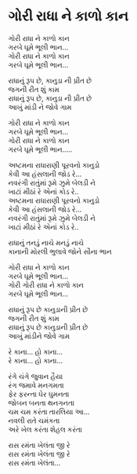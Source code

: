 # ગોરી રાધા ને કાળો કાન

ગોરી રાધા ને કાળો કાન  
ગરબે ઘૂમે ભૂલી ભાન...  
ગોરી રાધા ને કાળો કાન  
ગરબે ઘૂમે ભૂલી ભાન...  

રાધાનું રૂપ છે, કાનુડા ની પ્રીત છે  
જગની રીત શું કામ  
રાધાનું રૂપ છે, કાનુડા ની પ્રીત છે  
આખું માંડી ને જોવે ગામ  

ગોરી રાધા ને કાળો કાન  
ગરબે ઘૂમે ભૂલી ભાન...  
ગોરી રાધા ને કાળો કાન  
ગરબે ઘૂમે ભૂલી ભાન.....  

અષ્ટમના રાધારાણી પૂરવનો કાનુડો  
કેવી આ હંસલાની જોડ રે...  
નવરંગી રાતુંમાં રૂમે ઝુમે બેલડી ને  
ખાટાં મીઠાં રે એનાં કોડ રે..  
અષ્ટમના રાધારાણી પૂરવનો કાનુડો  
કેવી આ હંસલાની જોડ રે...  
નવરંગી રાતુંમાં રૂમે ઝુમે બેલડી ને  
ખાટાં મીઠાં રે એનાં કોડ રે..  

રાધાનું તનડું નાચે મનડું નાચે  
કાનાની મોરલી ભુલાવે જોને સૌના ભાન  

ગોરી રાધા ને કાળો કાન  
ગરબે ઘૂમે ભૂલી ભાન...  
ગોરી ગોરી રાધા ને કાળો કાન  
ગરબે ઘૂમે ભૂલી ભાન...  

રાધાનું રૂપ છે કાનુડાની પ્રીત છે  
જગની રીત શું કામ  
રાધાનું રૂપ છે કાનુડાની પ્રીત છે  
આખું માંડીને જોવે ગામ  

રે કાના... હો કાના...  
રે કાના... હો કાના...  

રંગે ચંગે જુવાન હૈયા  
રંગ જમાવે મનગમતા  
ફેર ફરન્તા ઘેર ઘુમનતા  
જોબન બનતા થનગનતા  
ચમ ચમ કરંતા તારલિયા આ...  
નવલી રાતે ચમંકતા  
અરે ખેલ કરંતા શેહલ કરંતા  

રાસ રમંતા ખેલંતા જી રે  
રાસ રમંતા ખેલંતા જી રે  
રાસ રમંતા ખેલંતા...  
